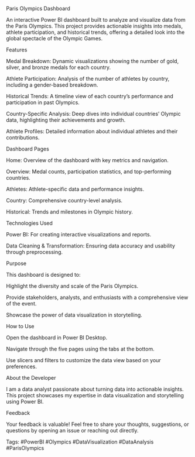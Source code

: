 Paris Olympics Dashboard

An interactive Power BI dashboard built to analyze and visualize data from the Paris Olympics. This project provides actionable insights into medals, athlete participation, and historical trends, offering a detailed look into the global spectacle of the Olympic Games.

Features

Medal Breakdown: Dynamic visualizations showing the number of gold, silver, and bronze medals for each country.

Athlete Participation: Analysis of the number of athletes by country, including a gender-based breakdown.

Historical Trends: A timeline view of each country’s performance and participation in past Olympics.

Country-Specific Analysis: Deep dives into individual countries’ Olympic data, highlighting their achievements and growth.

Athlete Profiles: Detailed information about individual athletes and their contributions.

Dashboard Pages

Home: Overview of the dashboard with key metrics and navigation.

Overview: Medal counts, participation statistics, and top-performing countries.

Athletes: Athlete-specific data and performance insights.

Country: Comprehensive country-level analysis.

Historical: Trends and milestones in Olympic history.

Technologies Used

Power BI: For creating interactive visualizations and reports.

Data Cleaning & Transformation: Ensuring data accuracy and usability through preprocessing.

Purpose

This dashboard is designed to:

Highlight the diversity and scale of the Paris Olympics.

Provide stakeholders, analysts, and enthusiasts with a comprehensive view of the event.

Showcase the power of data visualization in storytelling.

How to Use

Open the dashboard in Power BI Desktop.

Navigate through the five pages using the tabs at the bottom.

Use slicers and filters to customize the data view based on your preferences.

About the Developer

I am a data analyst passionate about turning data into actionable insights. This project showcases my expertise in data visualization and storytelling using Power BI.

Feedback

Your feedback is valuable! Feel free to share your thoughts, suggestions, or questions by opening an issue or reaching out directly.

Tags: #PowerBI #Olympics #DataVisualization #DataAnalysis #ParisOlympics


